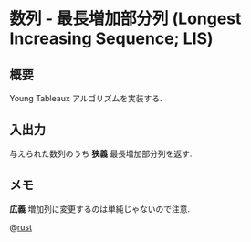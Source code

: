# 数列 - 最長増加部分列 (Longest Increasing Sequence; LIS)

## 概要
Young Tableaux アルゴリズムを実装する.

## 入出力
与えられた数列のうち **狭義** 最長増加部分列を返す.

## メモ
**広義** 増加列に変更するのは単純じゃないので注意.

@[rust](procon-rs/src/sequence/lis.rs)
